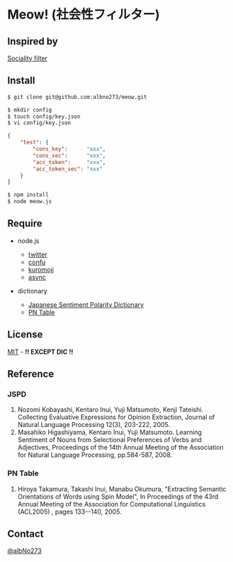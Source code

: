 # Meow! (社会性フィルター)

## Inspired by
[Sociality filter](https://twitter.com/sh4869sh/status/767244989503901696)  

## Install
```sh
$ git clone git@github.com:albno273/meow.git
```
```sh
$ mkdir config
$ touch config/key.json
$ vi config/key.json
```
```json
{
    "test": {
        "cons_key":      "xxx",
        "cons_sec":      "xxx",
        "acc_token":     "xxx",
        "acc_token_sec": "xxx"
    }
}
```
```sh
$ npm install
$ node meow.js
```

## Require

- node.js
    - [twitter](https://www.npmjs.com/package/twitter)  
    - [confu](https://www.npmjs.com/package/confu)
    - [kuromoji](https://www.npmjs.com/package/kuromoji)
    - [async](https://www.npmjs.com/package/async)

- dictionary
    - [Japanese Sentiment Polarity Dictionary ](http://www.cl.ecei.tohoku.ac.jp/index.php?Open%20Resources%2FJapanese%20Sentiment%20Polarity%20Dictionary)
    - [PN Table](http://www.lr.pi.titech.ac.jp/~takamura/pndic_ja.html)

## License
[MIT](https://github.com/tcnksm/tool/blob/master/LICENCE) - <b>!! EXCEPT DIC !!</b>

## Reference
### JSPD
1. Nozomi Kobayashi, Kentaro Inui, Yuji Matsumoto, Kenji Tateishi. Collecting Evaluative Expressions for Opinion Extraction, Journal of Natural Language Processing 12(3), 203-222, 2005.
1. Masahiko Higashiyama, Kentaro Inui, Yuji Matsumoto. Learning Sentiment of Nouns from Selectional Preferences of Verbs and Adjectives, Proceedings of the 14th Annual Meeting of the Association for Natural Language Processing, pp.584-587, 2008.

### PN Table
1. Hiroya Takamura, Takashi Inui, Manabu Okumura,
"Extracting Semantic Orientations of Words using Spin Model", In Proceedings of the 43rd Annual Meeting of the Association for Computational Linguistics (ACL2005) , pages 133--140, 2005. 

## Contact
[@albNo273](https://twitter.com/albNo273)
